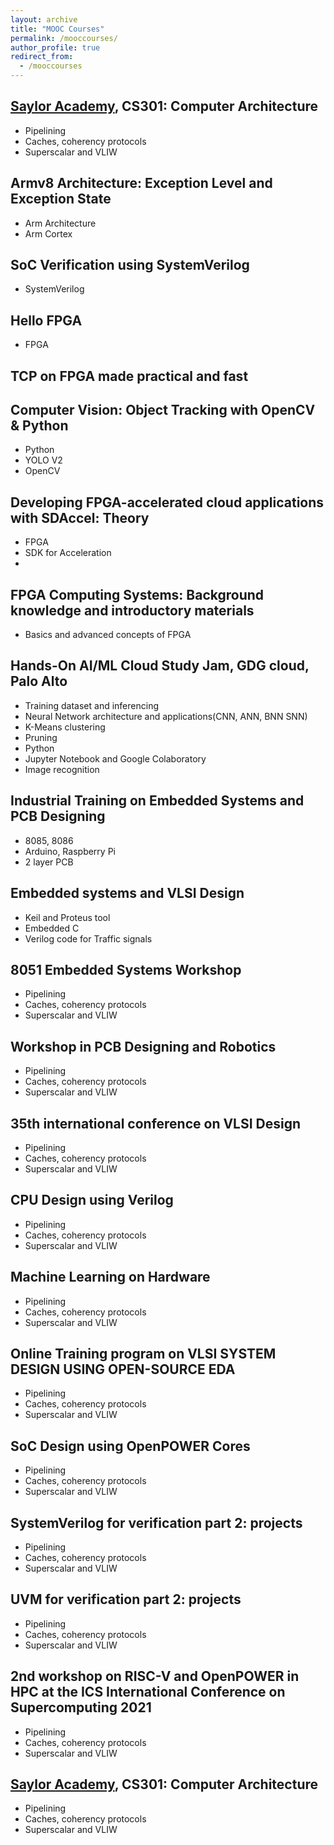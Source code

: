 ```yaml
---
layout: archive
title: "MOOC Courses"
permalink: /mooccourses/
author_profile: true
redirect_from: 
  - /mooccourses
---
```


[Saylor Academy](https://certificates.saylor.org/f19f7b29-e244-4c68-8a11-703b26bcec60#gs.84ymty), CS301: Computer Architecture
--------------------
 - Pipelining
 - Caches, coherency protocols
 - Superscalar and VLIW

Armv8 Architecture: Exception Level and Exception State
--------------------
 - Arm Architecture
 - Arm Cortex

SoC Verification using SystemVerilog
--------------------
 - SystemVerilog

Hello FPGA
--------------------
 - FPGA

TCP on FPGA made practical and fast
--------------------


Computer Vision: Object Tracking with OpenCV & Python
--------------------
 - Python
 - YOLO V2
 - OpenCV

Developing FPGA-accelerated cloud applications with SDAccel: Theory
--------------------
 - FPGA
 - SDK for Acceleration
 - 

FPGA Computing Systems: Background knowledge and introductory materials
--------------------
 - Basics and advanced concepts of FPGA

Hands-On AI/ML Cloud Study Jam, GDG cloud, Palo Alto
--------------------
 - Training dataset and inferencing
 - Neural Network architecture and applications(CNN, ANN, BNN SNN)
 - K-Means clustering
 - Pruning
 - Python
 - Jupyter Notebook and Google Colaboratory
 - Image recognition

Industrial Training on Embedded Systems and PCB Designing
--------------------
 - 8085, 8086
 - Arduino, Raspberry Pi
 - 2 layer PCB

Embedded systems and VLSI Design
--------------------
 - Keil and Proteus tool
 - Embedded C
 - Verilog code for Traffic signals

8051 Embedded Systems Workshop
--------------------
 - Pipelining
 - Caches, coherency protocols
 - Superscalar and VLIW

Workshop in PCB Designing and Robotics
--------------------
 - Pipelining
 - Caches, coherency protocols
 - Superscalar and VLIW

35th international conference on VLSI Design
--------------------
 - Pipelining
 - Caches, coherency protocols
 - Superscalar and VLIW

CPU Design using Verilog
--------------------
 - Pipelining
 - Caches, coherency protocols
 - Superscalar and VLIW

Machine Learning on Hardware
--------------------
 - Pipelining
 - Caches, coherency protocols
 - Superscalar and VLIW

Online Training program on VLSI SYSTEM DESIGN USING OPEN-SOURCE EDA
--------------------
 - Pipelining
 - Caches, coherency protocols
 - Superscalar and VLIW

SoC Design using OpenPOWER Cores
--------------------
 - Pipelining
 - Caches, coherency protocols
 - Superscalar and VLIW

SystemVerilog for verification part 2: projects
--------------------
 - Pipelining
 - Caches, coherency protocols
 - Superscalar and VLIW

UVM for verification part 2: projects
--------------------
 - Pipelining
 - Caches, coherency protocols
 - Superscalar and VLIW

2nd workshop on RISC-V and OpenPOWER in HPC at the ICS International Conference on Supercomputing 2021
--------------------
 - Pipelining
 - Caches, coherency protocols
 - Superscalar and VLIW

[Saylor Academy](https://certificates.saylor.org/f19f7b29-e244-4c68-8a11-703b26bcec60#gs.84ymty), CS301: Computer Architecture
--------------------
 - Pipelining
 - Caches, coherency protocols
 - Superscalar and VLIW

   
